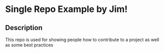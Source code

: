 # Single Repo Example by Jim!

## Description
This repo is used for showing people how to contribute to a project as well as some best practices
